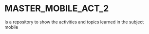 # MASTER_MOBILE_ACT_2
Is a repository to show the activities and topics learned in the subject mobile
